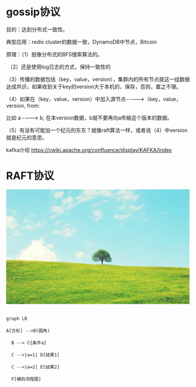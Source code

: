 # gossip协议

目的：达到分布式一致性。

典型应用：redis cluster的数据一致，DynamoDB中节点，Bitcoin

原理：（1）挺像分布式的BFS搜索算法的。

​            （2）还是使用log日志的方式，保持一致性的

​			（3）传播的数据包括（key，value，version），集群内的所有节点就这一组数据达成共识，如果收到关于key的version大于本机的，保存，否则，置之不理。

​              （4）如果在（key，value，version）中加入源节点----->（key，value，version,  from:

比如 a ----> b, 在本version数据，b就不要再向a传输这个版本的数据。

​              （5）有没有可能加一个纪元的东东？就像raft算法一样，或者说（4）中version就是纪元的意思。

 kafka介绍 https://cwiki.apache.org/confluence/display/KAFKA/Index

# RAFT协议

![u=1210708548,1613713180&fm=26&gp=0](u=1210708548,1613713180&fm=26&gp=0.jpg)

```mermaid
```

```mermaid
graph LR

A[方形] -->B(圆角)

  B --> C{条件a}

  C -->|a=1| D[结果1]

  C -->|a=2| E[结果2]

  F[横向流程图]
```



